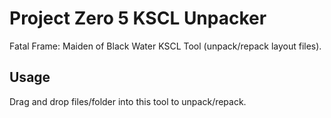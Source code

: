 # Project Zero 5 KSCL Unpacker

Fatal Frame: Maiden of Black Water KSCL Tool (unpack/repack layout files).

## Usage

Drag and drop files/folder into this tool to unpack/repack.
